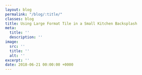 ```yaml
---
layout: blog
permalink: "/blog/:title/"
classes: blog
title: Using Large Format Tile in a Small Kitchen Backsplash
meta:
  title: ''
  description: ''
image:
  src: ''
  title: ''
  alt: ''
excerpt: ''
date: 2018-06-21 00:00:00 +0000
---
```

